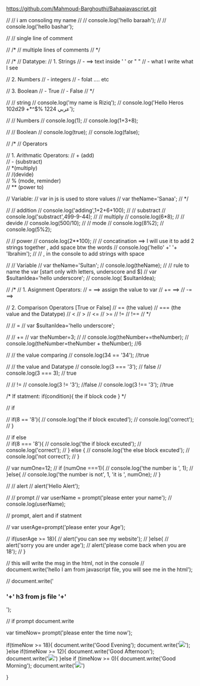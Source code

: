https://github.com/Mahmoud-Barghouthi/Bahaajavascript.git

// // i am consoling my name
// // console.log('hello baraah');
// // console.log('hello bashar');

// // single line of comment

// /* 
// multiple lines of comments
// */

// /*
// Datatype:
// 1. Strings 
//   - ==> text inside ' ' or " "
//   - what I write what I see

// 2. Numbers 
//   - integers
//   - folat .... etc

// 3. Boolean
//   - True 
//   - False
// */

// // string 
// console.log('my name is Riziq');
// console.log('Hello Heros 102d29 +*^$% 1224 عربي');

// // Numbers
// console.log(1);
// console.log(1+3+8);

// // Boolean
// console.log(true);
// console.log(false);


// /*
// Operators

// 1. Arithmatic Operators:
//   + (add)  
//   - (substract)   
//   *(multiply)  
//   /(devide)  
//   % (mode, reminder)  
//   ** (power to)

// Variable:
// var in js is used to store values
// var theName='Sanaa';
// */

// // addition
// console.log('adding',1+2+6+100);
// // substract
// console.log('substract',499-9-44);
// // multiply
// console.log(6*8);
// // devide
// console.log(500/10);
// // mode
// console.log(8%2);
// console.log(5%2);

// // power
// console.log(2**100);
// // concatination ==> I will use it to add 2 strings together , add space btw the words
// console.log('hello' +' '+ 'Ibrahim');
// // , in the console to add strings with space

// // Variable
// var theName='Sultan';
// console.log(theName);
// // rule to name the var [start only with letters, underscore and $]
// var $sultanIdea='hello underscore';
// console.log( $sultanIdea);


// /*
// 1. Asignment Operators:
// = ==> assign the value to var
// += ==> 
// -= ==> 

// 2. Comparison Operators [True or False]
// == (the value)
// === (the value and the Datatype)
// <
// >
// <=
// >=
// !=
// !==
// */ 

// // =
// var $sultanIdea='hello underscore';

// // +=
// var theNumber=3;
// // console.log(theNumber+=theNumber);
// console.log(theNumber=theNumber + theNumber); //6

// // the value comparing 
// console.log(34 == '34'); //true

// // the value and Datatype
// console.log(3 === '3'); // false
// console.log(3 === 3); // true

// // !=
// console.log(3 != '3'); //false
// console.log(3 !== '3'); //true


/*
If statment:
if(condition){
  the if block code
}
*/

// if 

// if(8 == '8'){
//   console.log('the if block excuted');
//   console.log('correct');
// }

// if else  
// if(8 === '8'){
//   console.log('the if block excuted');
//   console.log('correct');
// } else {
//   console.log('the else block excuted');
//   console.log('not correct');
// }

// var numOne=12;
// if (numOne ===1){
//   console.log('the number is ', 1);
// }else{
//   console.log('the number is not', 1, 'it is ', numOne);
// }

// // alert 
// alert('Hello Alert');

// // prompt
// var userName = prompt('please enter your name');
// console.log(userName);

// prompt, alert and if statment

// var userAge=prompt('please enter your Age');

// if(userAge >= 18){
//   alert('you can see my website');
// }else{
//   alert('sorry you are under age');
//   alert('please come back when you are 18');
// }

// this will write the msg in the html, not in the console
// document.write('hello I am from javascript file, you will see me in the html');

// document.write('<h3>'+' h3 from js file '+'</h3>');


// if prompt document.write

var timeNow= prompt('please enter the time now');

if(timeNow >= 18){
  document.write('Good Evening');
  document.write('<img src="https://i.pinimg.com/originals/6c/04/c6/6c04c6b013470efcb9474cf8e8f0456e.jpg">');
}else if(timeNow >= 12){
  document.write('Good Afternoon');
  document.write('<img src="https://i.pinimg.com/originals/4e/86/86/4e8686f7ef038e941f81bc7504e6ab66.png">')
}else if (timeNow >= 0){
  document.write('Good Morning');
  document.write('<img src="https://miro.medium.com/max/1600/1*oqFofdQ4wai3BkHAY6M-Rw.jpeg">')

}
